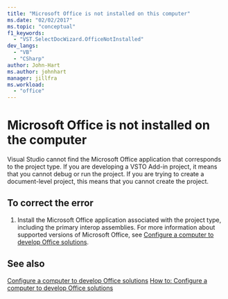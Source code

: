 ```yaml
---
title: "Microsoft Office is not installed on this computer"
ms.date: "02/02/2017"
ms.topic: "conceptual"
f1_keywords:
  - "VST.SelectDocWizard.OfficeNotInstalled"
dev_langs:
  - "VB"
  - "CSharp"
author: John-Hart
ms.author: johnhart
manager: jillfra
ms.workload:
  - "office"
---
```

# Microsoft Office is not installed on the computer
  Visual Studio cannot find the Microsoft Office application that corresponds to the project type. If you are developing a VSTO Add-in project, it means that you cannot debug or run the project. If you are trying to create a document-level project, this means that you cannot create the project.

## To correct the error

1.  Install the Microsoft Office application associated with the project type, including the primary interop assemblies. For more information about supported versions of Microsoft Office, see [Configure a computer to develop Office solutions](../vsto/configuring-a-computer-to-develop-office-solutions.md).

## See also
 [Configure a computer to develop Office solutions](../vsto/configuring-a-computer-to-develop-office-solutions.md)
 [How to: Configure a computer to develop Office solutions](../vsto/how-to-configure-a-computer-to-develop-office-solutions.md)
